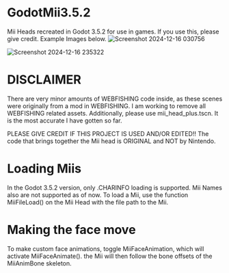 # GodotMii3.5.2
 Mii Heads recreated in Godot 3.5.2 for use in games.
 If you use this, please give credit.
 Example Images below.
![Screenshot 2024-12-16 030756](https://github.com/user-attachments/assets/546e2168-b868-4453-903f-c2a9e431b27b)

 ![Screenshot 2024-12-16 235322](https://github.com/user-attachments/assets/797d19cd-8d52-4129-b64b-62911430588c)

# DISCLAIMER
There are very minor amounts of WEBFISHING code inside, as these scenes were originally from a mod in WEBFISHING. I am working to remove all WEBFISHING related assets. Additionally, please use mii_head_plus.tscn. It is the most accurate I have gotten so far.

PLEASE GIVE CREDIT IF THIS PROJECT IS USED AND/OR EDITED!! The code that brings together the Mii head is ORIGINAL and NOT by Nintendo.
# Loading Miis
In the Godot 3.5.2 version, only .CHARINFO loading is supported. Mii Names also are not supported as of now. To load a Mii, use the function MiiFileLoad() on the Mii Head with the file path to the Mii.
# Making the face move
To make custom face animations, toggle MiiFaceAnimation, which will activate MiiFaceAnimate(). the Mii will then follow the bone offsets of the MiiAnimBone skeleton.
